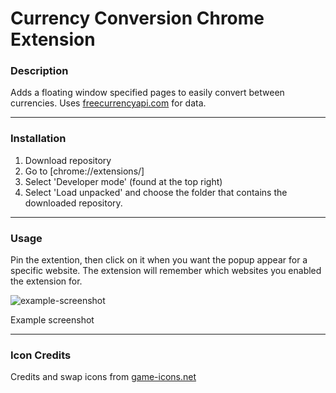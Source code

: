 # Currency Conversion Chrome Extension

### Description

Adds a floating window specified pages to easily convert between currencies. Uses [freecurrencyapi.com](https://freecurrencyapi.com/) for data.

---

### Installation

1. Download repository
2. Go to [chrome://extensions/]
3. Select 'Developer mode' (found at the top right)
4. Select 'Load unpacked' and choose the folder that contains the downloaded repository.

---

### Usage

Pin the extention, then click on it when you want the popup appear for a specific website. The extension will remember which websites you enabled the extension for.

![example-screenshot](https://github.com/tristan-harris/CurrencyConversionExtension/assets/53396419/a4c6fe35-f02a-4930-b491-f31e34a64e01)

Example screenshot

---

### Icon Credits

Credits and swap icons from [game-icons.net](https://game-icons.net/)


